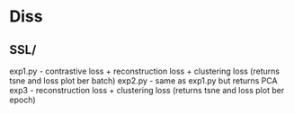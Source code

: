 # Diss

## SSL/
exp1.py - contrastive loss + reconstruction loss + clustering loss (returns tsne and loss plot ber batch)
exp2.py - same as exp1.py but returns PCA
exp3 - reconstruction loss + clustering loss (returns tsne and loss plot ber epoch)
